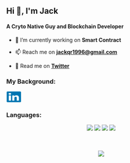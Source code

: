 <h2 align="left">Hi 👋, I'm Jack</h2>
<h4 align="left">A Cryto Native Guy and Blockchain Developer </h4>

- 🚀 I’m currently working on **Smart Contract**

- 📫 Reach me on **jackqr1996@gmail.com**

- 👀 Read me on <a href="https://twitter.com/jackquanrong" target="blank">**Twitter**</a>

<h3 align="left">My Background:</h3>
<p align="left">
<a href="https://www.linkedin.com/in/jack-jun-19373a199/" target="blank"><img align="center" src="https://raw.githubusercontent.com/devicons/devicon/master/icons/linkedin/linkedin-original.svg" alt="simonbusch89" height="30" width="40" /></a>
</p>

   

<h3 align="left">Languages:</h3>
<div align="center">
   <img src="https://img.shields.io/badge/Go-blue?style=for-the-badge&logo=Go&logoColor=black">
  <img src="https://img.shields.io/badge/Rust-339933?style=for-the-badge&logo=Rust&logoColor=black">
  <img src="https://img.shields.io/badge/JavaScript-F7DF1E?style=for-the-badge&logo=javascript&logoColor=black">
  <img src="https://img.shields.io/badge/Solidity-9E9E9E?style=for-the-badge&logo=solidity&logoColor=black">
<div/>
   
<br/>
<br/>

<p>
    <img align="center" src="https://github-readme-stats.vercel.app/api/top-langs/?layout=compact&username=0xJackJun&title_color=ffffff&text_color=c9cacc&icon_color=2bbc8a&bg_color=1d1f21" height="180px"/>
 </p>
 
 
